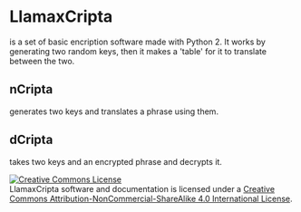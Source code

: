 # LlamaxCripta
is a set of basic encription software made with Python 2. It works by generating two random keys, then it makes a 'table' for it to translate between the two.

## nCripta
generates two keys and translates a phrase using them.

## dCripta
takes two keys and an encrypted phrase and decrypts it.

[![Creative Commons
License](https://i.creativecommons.org/l/by-nc-sa/4.0/88x31.png)](http://creativecommons.org/licenses/by-nc-sa/4.0/)  
LlamaxCripta software and documentation is licensed under a [Creative Commons
Attribution-NonCommercial-ShareAlike 4.0 International
License](http://creativecommons.org/licenses/by-nc-sa/4.0/).
